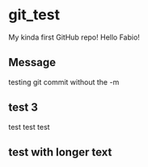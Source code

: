 # git_test

My kinda first GitHub repo!
Hello Fabio!

## Message

testing git commit without the -m

## test 3

test test test

## test with longer text
